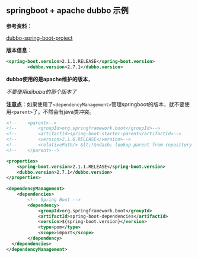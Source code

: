 ## springboot + apache dubbo 示例

**参考资料**：

[dubbo-spring-boot-project](https://github.com/apache/dubbo-spring-boot-project)



**版本信息**：

```xml
<spring-boot.version>2.1.1.RELEASE</spring-boot.version>
		<dubbo.version>2.7.1</dubbo.version>
```



**dubbo使用的是apache维护的版本**，

*不要使用alibaba的那个版本了*



**注意点**：如果使用了```<dependencyManagement>```管理springboot的版本，就不要使用```<parent>```了。不然会有java类冲突。

```xml
<!--	<parent>-->
<!--		<groupId>org.springframework.boot</groupId>-->
<!--		<artifactId>spring-boot-starter-parent</artifactId>-->
<!--		<version>2.1.6.RELEASE</version>-->
<!--		<relativePath/> &lt;!&ndash; lookup parent from repository &ndash;&gt;-->
<!--	</parent>-->

<properties>
    <spring-boot.version>2.1.1.RELEASE</spring-boot.version>
    <dubbo.version>2.7.1</dubbo.version>
</properties>
    
<dependencyManagement>
    <dependencies>
        <!-- Spring Boot -->
        <dependency>
            <groupId>org.springframework.boot</groupId>
            <artifactId>spring-boot-dependencies</artifactId>
            <version>${spring-boot.version}</version>
            <type>pom</type>
            <scope>import</scope>
        </dependency>
  </dependencies>
</dependencyManagement>
```
